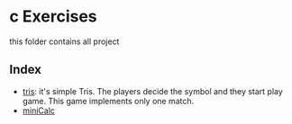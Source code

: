 # c Exercises
this folder contains all project 
## Index
- [tris](./tris): it's simple Tris. The players decide the symbol and they start play game. This game implements only one match.
- [miniCalc](./miniCalc)
